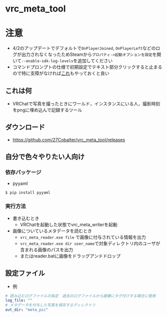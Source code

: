 # vrc_meta_tool
# 注意
- 4/2のアップデートでデフォルトで`OnPlayerJoined`, `OnPlayerLeft`などのログが出力されなくなったためSteamから`プロパティ->起動オプションを設定`を開いて`--enable-sdk-log-levels`を追加してください
- コマンドプロンプトの仕様で初期設定でテキスト部分クリックすると止まるので特に支障がなければ[これ](https://twitter.com/27Cobalter/status/1189919007555510272?s=20)もやっておくと良い
## これは何
- VRChatで写真を撮ったときにワールド，インスタンスにいる人，撮影時刻をpngに埋め込んで記録するツール

## ダウンロード
- https://github.com/27Cobalter/vrc_meta_tool/releases

## 自分で色々やりたい人向け
### 依存パッケージ
- pyyaml
```
$ pip install pyyaml
```

### 実行方法
- 書き込むとき
  - VRChatを起動した状態でvrc_meta_writerを起動
- 画像についているメタデータを読むとき
  - `vrc_meta_reader.exe file` で画像に付与されている情報を出力
  - `vrc_meta_reader.exe dir user_name`で対象ディレクトリ内のユーザが含まれる画像のパスを出力
  - またはreader.batに画像をドラッグアンドドロップ

## 設定ファイル
- 例
```config.yml
# 読み込むログファイルの指定　過去のログファイルから画像にタグ付けする場合に使用
log_file: ""
# メタデータを付与した写真を保存するディレクトリ
out_dir: "meta_pic"
```
